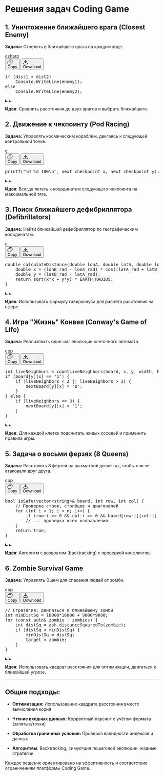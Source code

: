 <div class="ds-markdown" style="--ds-md-zoom: 1.143;"><h1><span>Решения задач Coding Game</span></h1><h2><span>1. Уничтожение ближайшего врага (Closest Enemy)</span></h2><p class="ds-markdown-paragraph"><strong><span>Задача:</span></strong><span> Стрелять в ближайшего врага на каждом ходе.</span></p><div class="md-code-block md-code-block-dark"><div class="md-code-block-banner-wrap"><div class="md-code-block-banner md-code-block-banner-lite"><div class="_121d384"><div class="d2a24f03"><span class="d813de27">csharp</span></div><div class="d2a24f03 _246a029"><div class="efa13877"><button role="button" aria-disabled="false" class="feec6a7a _8b5e24e _7b40348" style="margin-right: 4px;"><div class="ds-icon" style="font-size: 16px; width: 16px; height: 16px; visibility: visible; margin-right: 3px;"><svg width="16" height="16" viewBox="0 0 16 16" fill="none" xmlns="http://www.w3.org/2000/svg"><path d="M6.14926 4.02039C7.11194 4.02039 7.8798 4.02023 8.49594 4.07605C9.12125 4.13276 9.65789 4.25194 10.1414 4.53113C10.7201 4.86536 11.2008 5.34597 11.535 5.92468C11.8142 6.40824 11.9334 6.94488 11.9901 7.57019C12.0459 8.18631 12.0457 8.95426 12.0457 9.91687C12.0457 10.8795 12.0459 11.6474 11.9901 12.2635C11.9334 12.8889 11.8142 13.4255 11.535 13.9091C11.2008 14.4877 10.7201 14.9684 10.1414 15.3026C9.65789 15.5818 9.12125 15.701 8.49594 15.7577C7.87981 15.8135 7.11193 15.8134 6.14926 15.8134C5.18664 15.8134 4.41871 15.8135 3.80258 15.7577C3.17727 15.701 2.64063 15.5818 2.15707 15.3026C1.57837 14.9684 1.09775 14.4877 0.763519 13.9091C0.484335 13.4255 0.365153 12.8889 0.308441 12.2635C0.252618 11.6474 0.252777 10.8795 0.252777 9.91687C0.252777 8.95425 0.252634 8.18632 0.308441 7.57019C0.365153 6.94488 0.484335 6.40824 0.763519 5.92468C1.09774 5.34596 1.57836 4.86535 2.15707 4.53113C2.64063 4.25194 3.17727 4.13276 3.80258 4.07605C4.41871 4.02024 5.18663 4.02039 6.14926 4.02039ZM6.14926 5.37781C5.16178 5.37781 4.46631 5.37768 3.92563 5.42664C3.39431 5.47479 3.07856 5.5658 2.83578 5.70593C2.46317 5.92112 2.15351 6.23077 1.93832 6.60339C1.7982 6.84617 1.70718 7.16192 1.65903 7.69324C1.61007 8.23391 1.6102 8.9294 1.6102 9.91687C1.6102 10.9044 1.61006 11.5998 1.65903 12.1405C1.70718 12.6718 1.7982 12.9876 1.93832 13.2303C2.15352 13.6029 2.46318 13.9126 2.83578 14.1278C3.07856 14.2679 3.39431 14.3589 3.92563 14.4071C4.46631 14.4561 5.16179 14.4559 6.14926 14.4559C7.13679 14.4559 7.83221 14.4561 8.37289 14.4071C8.90422 14.3589 9.21996 14.2679 9.46274 14.1278C9.83532 13.9126 10.145 13.6029 10.3602 13.2303C10.5003 12.9876 10.5913 12.6718 10.6395 12.1405C10.6885 11.5998 10.6883 10.9044 10.6883 9.91687C10.6883 8.92941 10.6885 8.23391 10.6395 7.69324C10.5913 7.16192 10.5003 6.84617 10.3602 6.60339C10.145 6.23078 9.83533 5.92113 9.46274 5.70593C9.21996 5.5658 8.90421 5.47479 8.37289 5.42664C7.83221 5.37766 7.13679 5.37781 6.14926 5.37781ZM9.80161 0.368042C10.7638 0.368042 11.5314 0.367947 12.1473 0.423706C12.7725 0.480374 13.3093 0.598826 13.7928 0.877808C14.3716 1.21198 14.8521 1.69361 15.1864 2.27234C15.4655 2.75581 15.5857 3.29171 15.6424 3.91687C15.6983 4.53307 15.6971 5.30167 15.6971 6.26453V7.82996C15.6971 8.29271 15.6989 8.59 15.6649 8.84851C15.4668 10.3526 14.4009 11.5739 12.9832 11.9989V10.5468C13.6973 10.1904 14.2104 9.49669 14.3192 8.67175C14.3387 8.52354 14.3407 8.33586 14.3407 7.82996V6.26453C14.3407 5.27713 14.3398 4.58155 14.2909 4.04089C14.2427 3.50975 14.1526 3.19379 14.0125 2.95105C13.7974 2.57856 13.4875 2.26876 13.1151 2.05359C12.8723 1.91353 12.5564 1.82244 12.0252 1.77429C11.4847 1.72534 10.7888 1.72546 9.80161 1.72546H7.71469C6.75617 1.72565 5.92662 2.27704 5.52328 3.07898H4.07016C4.54218 1.51138 5.99317 0.368253 7.71469 0.368042H9.80161Z" fill="currentColor"></path></svg></div><span class=""><span class="code-info-button-text">Copy</span></span></button><button role="button" aria-disabled="false" class="feec6a7a _8b5e24e _7b40348"><div class="ds-icon" style="font-size: 16px; width: 16px; height: 16px; visibility: visible; margin-right: 3px;"><svg width="16" height="16" viewBox="0 0 16 16" fill="none" xmlns="http://www.w3.org/2000/svg"><path d="M15.3694 11.4111L15.1234 12.8866C14.8869 14.3043 13.6602 15.3436 12.223 15.3437H3.77667C2.33951 15.3435 1.11273 14.3042 0.876282 12.8866L0.630188 11.4111L2.05402 11.1747L2.29913 12.6493C2.41966 13.3713 3.04469 13.9001 3.77667 13.9003H12.223C12.9551 13.9003 13.5799 13.3714 13.7005 12.6493L13.9456 11.1747L15.3694 11.4111ZM8.72198 8.99406C8.77711 8.9394 8.83786 8.88112 8.90265 8.81633L12.4827 5.2343L13.5042 6.25578L9.92218 9.83586C9.63943 10.1186 9.38757 10.3732 9.15851 10.5575C8.91886 10.7503 8.63947 10.9225 8.28644 10.9784C8.09704 11.0084 7.90357 11.0084 7.71417 10.9784C7.36099 10.9225 7.08084 10.7504 6.84113 10.5575C6.61209 10.3732 6.36016 10.1186 6.07745 9.83586L2.4964 6.25578L3.51691 5.2343L7.09698 8.81633C7.16213 8.88148 7.22324 8.94012 7.27863 8.99504V1.30656H8.72198V8.99406Z" fill="currentColor"></path></svg></div><span class=""><span class="code-info-button-text">Download</span></span></button></div></div></div></div></div><pre><span class="token keyword">if</span> <span class="token punctuation">(</span>dist1 <span class="token operator">&lt;</span> dist2<span class="token punctuation">)</span>
    Console<span class="token punctuation">.</span><span class="token function">WriteLine</span><span class="token punctuation">(</span>enemy1<span class="token punctuation">)</span><span class="token punctuation">;</span>
<span class="token keyword">else</span>
    Console<span class="token punctuation">.</span><span class="token function">WriteLine</span><span class="token punctuation">(</span>enemy2<span class="token punctuation">)</span><span class="token punctuation">;</span></pre><svg xmlns="http://www.w3.org/2000/svg" width="12" height="12" viewBox="0 0 12 12" fill="none" class="_9bc997d _33882ae"><path d="M-5.24537e-07 0C-2.34843e-07 6.62742 5.37258 12 12 12L0 12L-5.24537e-07 0Z" fill="currentColor"></path></svg><svg xmlns="http://www.w3.org/2000/svg" width="12" height="12" viewBox="0 0 12 12" fill="none" class="_9bc997d _28d7e84"><path d="M-5.24537e-07 0C-2.34843e-07 6.62742 5.37258 12 12 12L0 12L-5.24537e-07 0Z" fill="currentColor"></path></svg></div><p class="ds-markdown-paragraph"><strong><span>Идея:</span></strong><span> Сравнить расстояния до двух врагов и выбрать ближайшего.</span></p><h2><span>2. Движение к чекпоинту (Pod Racing)</span></h2><p class="ds-markdown-paragraph"><strong><span>Задача:</span></strong><span> Управлять космическим кораблём, двигаясь к следующей контрольной точке.</span></p><div class="md-code-block md-code-block-dark"><div class="md-code-block-banner-wrap"><div class="md-code-block-banner md-code-block-banner-lite"><div class="_121d384"><div class="d2a24f03"><span class="d813de27">c</span></div><div class="d2a24f03 _246a029"><div class="efa13877"><button role="button" aria-disabled="false" class="feec6a7a _8b5e24e _7b40348" style="margin-right: 4px;"><div class="ds-icon" style="font-size: 16px; width: 16px; height: 16px; visibility: visible; margin-right: 3px;"><svg width="16" height="16" viewBox="0 0 16 16" fill="none" xmlns="http://www.w3.org/2000/svg"><path d="M6.14926 4.02039C7.11194 4.02039 7.8798 4.02023 8.49594 4.07605C9.12125 4.13276 9.65789 4.25194 10.1414 4.53113C10.7201 4.86536 11.2008 5.34597 11.535 5.92468C11.8142 6.40824 11.9334 6.94488 11.9901 7.57019C12.0459 8.18631 12.0457 8.95426 12.0457 9.91687C12.0457 10.8795 12.0459 11.6474 11.9901 12.2635C11.9334 12.8889 11.8142 13.4255 11.535 13.9091C11.2008 14.4877 10.7201 14.9684 10.1414 15.3026C9.65789 15.5818 9.12125 15.701 8.49594 15.7577C7.87981 15.8135 7.11193 15.8134 6.14926 15.8134C5.18664 15.8134 4.41871 15.8135 3.80258 15.7577C3.17727 15.701 2.64063 15.5818 2.15707 15.3026C1.57837 14.9684 1.09775 14.4877 0.763519 13.9091C0.484335 13.4255 0.365153 12.8889 0.308441 12.2635C0.252618 11.6474 0.252777 10.8795 0.252777 9.91687C0.252777 8.95425 0.252634 8.18632 0.308441 7.57019C0.365153 6.94488 0.484335 6.40824 0.763519 5.92468C1.09774 5.34596 1.57836 4.86535 2.15707 4.53113C2.64063 4.25194 3.17727 4.13276 3.80258 4.07605C4.41871 4.02024 5.18663 4.02039 6.14926 4.02039ZM6.14926 5.37781C5.16178 5.37781 4.46631 5.37768 3.92563 5.42664C3.39431 5.47479 3.07856 5.5658 2.83578 5.70593C2.46317 5.92112 2.15351 6.23077 1.93832 6.60339C1.7982 6.84617 1.70718 7.16192 1.65903 7.69324C1.61007 8.23391 1.6102 8.9294 1.6102 9.91687C1.6102 10.9044 1.61006 11.5998 1.65903 12.1405C1.70718 12.6718 1.7982 12.9876 1.93832 13.2303C2.15352 13.6029 2.46318 13.9126 2.83578 14.1278C3.07856 14.2679 3.39431 14.3589 3.92563 14.4071C4.46631 14.4561 5.16179 14.4559 6.14926 14.4559C7.13679 14.4559 7.83221 14.4561 8.37289 14.4071C8.90422 14.3589 9.21996 14.2679 9.46274 14.1278C9.83532 13.9126 10.145 13.6029 10.3602 13.2303C10.5003 12.9876 10.5913 12.6718 10.6395 12.1405C10.6885 11.5998 10.6883 10.9044 10.6883 9.91687C10.6883 8.92941 10.6885 8.23391 10.6395 7.69324C10.5913 7.16192 10.5003 6.84617 10.3602 6.60339C10.145 6.23078 9.83533 5.92113 9.46274 5.70593C9.21996 5.5658 8.90421 5.47479 8.37289 5.42664C7.83221 5.37766 7.13679 5.37781 6.14926 5.37781ZM9.80161 0.368042C10.7638 0.368042 11.5314 0.367947 12.1473 0.423706C12.7725 0.480374 13.3093 0.598826 13.7928 0.877808C14.3716 1.21198 14.8521 1.69361 15.1864 2.27234C15.4655 2.75581 15.5857 3.29171 15.6424 3.91687C15.6983 4.53307 15.6971 5.30167 15.6971 6.26453V7.82996C15.6971 8.29271 15.6989 8.59 15.6649 8.84851C15.4668 10.3526 14.4009 11.5739 12.9832 11.9989V10.5468C13.6973 10.1904 14.2104 9.49669 14.3192 8.67175C14.3387 8.52354 14.3407 8.33586 14.3407 7.82996V6.26453C14.3407 5.27713 14.3398 4.58155 14.2909 4.04089C14.2427 3.50975 14.1526 3.19379 14.0125 2.95105C13.7974 2.57856 13.4875 2.26876 13.1151 2.05359C12.8723 1.91353 12.5564 1.82244 12.0252 1.77429C11.4847 1.72534 10.7888 1.72546 9.80161 1.72546H7.71469C6.75617 1.72565 5.92662 2.27704 5.52328 3.07898H4.07016C4.54218 1.51138 5.99317 0.368253 7.71469 0.368042H9.80161Z" fill="currentColor"></path></svg></div><span class=""><span class="code-info-button-text">Copy</span></span></button><button role="button" aria-disabled="false" class="feec6a7a _8b5e24e _7b40348"><div class="ds-icon" style="font-size: 16px; width: 16px; height: 16px; visibility: visible; margin-right: 3px;"><svg width="16" height="16" viewBox="0 0 16 16" fill="none" xmlns="http://www.w3.org/2000/svg"><path d="M15.3694 11.4111L15.1234 12.8866C14.8869 14.3043 13.6602 15.3436 12.223 15.3437H3.77667C2.33951 15.3435 1.11273 14.3042 0.876282 12.8866L0.630188 11.4111L2.05402 11.1747L2.29913 12.6493C2.41966 13.3713 3.04469 13.9001 3.77667 13.9003H12.223C12.9551 13.9003 13.5799 13.3714 13.7005 12.6493L13.9456 11.1747L15.3694 11.4111ZM8.72198 8.99406C8.77711 8.9394 8.83786 8.88112 8.90265 8.81633L12.4827 5.2343L13.5042 6.25578L9.92218 9.83586C9.63943 10.1186 9.38757 10.3732 9.15851 10.5575C8.91886 10.7503 8.63947 10.9225 8.28644 10.9784C8.09704 11.0084 7.90357 11.0084 7.71417 10.9784C7.36099 10.9225 7.08084 10.7504 6.84113 10.5575C6.61209 10.3732 6.36016 10.1186 6.07745 9.83586L2.4964 6.25578L3.51691 5.2343L7.09698 8.81633C7.16213 8.88148 7.22324 8.94012 7.27863 8.99504V1.30656H8.72198V8.99406Z" fill="currentColor"></path></svg></div><span class=""><span class="code-info-button-text">Download</span></span></button></div></div></div></div></div><pre><span class="token function">printf</span><span class="token punctuation">(</span><span class="token string">"%d %d 100\n"</span><span class="token punctuation">,</span> next_checkpoint_x<span class="token punctuation">,</span> next_checkpoint_y<span class="token punctuation">)</span><span class="token punctuation">;</span></pre><svg xmlns="http://www.w3.org/2000/svg" width="12" height="12" viewBox="0 0 12 12" fill="none" class="_9bc997d _33882ae"><path d="M-5.24537e-07 0C-2.34843e-07 6.62742 5.37258 12 12 12L0 12L-5.24537e-07 0Z" fill="currentColor"></path></svg><svg xmlns="http://www.w3.org/2000/svg" width="12" height="12" viewBox="0 0 12 12" fill="none" class="_9bc997d _28d7e84"><path d="M-5.24537e-07 0C-2.34843e-07 6.62742 5.37258 12 12 12L0 12L-5.24537e-07 0Z" fill="currentColor"></path></svg></div><p class="ds-markdown-paragraph"><strong><span>Идея:</span></strong><span> Всегда лететь к координатам следующего чекпоинта на максимальной тяге.</span></p><h2><span>3. Поиск ближайшего дефибриллятора (Defibrillators)</span></h2><p class="ds-markdown-paragraph"><strong><span>Задача:</span></strong><span> Найти ближайший дефибриллятор по географическим координатам.</span></p><div class="md-code-block md-code-block-dark"><div class="md-code-block-banner-wrap"><div class="md-code-block-banner md-code-block-banner-lite"><div class="_121d384"><div class="d2a24f03"><span class="d813de27">c</span></div><div class="d2a24f03 _246a029"><div class="efa13877"><button role="button" aria-disabled="false" class="feec6a7a _8b5e24e _7b40348" style="margin-right: 4px;"><div class="ds-icon" style="font-size: 16px; width: 16px; height: 16px; visibility: visible; margin-right: 3px;"><svg width="16" height="16" viewBox="0 0 16 16" fill="none" xmlns="http://www.w3.org/2000/svg"><path d="M6.14926 4.02039C7.11194 4.02039 7.8798 4.02023 8.49594 4.07605C9.12125 4.13276 9.65789 4.25194 10.1414 4.53113C10.7201 4.86536 11.2008 5.34597 11.535 5.92468C11.8142 6.40824 11.9334 6.94488 11.9901 7.57019C12.0459 8.18631 12.0457 8.95426 12.0457 9.91687C12.0457 10.8795 12.0459 11.6474 11.9901 12.2635C11.9334 12.8889 11.8142 13.4255 11.535 13.9091C11.2008 14.4877 10.7201 14.9684 10.1414 15.3026C9.65789 15.5818 9.12125 15.701 8.49594 15.7577C7.87981 15.8135 7.11193 15.8134 6.14926 15.8134C5.18664 15.8134 4.41871 15.8135 3.80258 15.7577C3.17727 15.701 2.64063 15.5818 2.15707 15.3026C1.57837 14.9684 1.09775 14.4877 0.763519 13.9091C0.484335 13.4255 0.365153 12.8889 0.308441 12.2635C0.252618 11.6474 0.252777 10.8795 0.252777 9.91687C0.252777 8.95425 0.252634 8.18632 0.308441 7.57019C0.365153 6.94488 0.484335 6.40824 0.763519 5.92468C1.09774 5.34596 1.57836 4.86535 2.15707 4.53113C2.64063 4.25194 3.17727 4.13276 3.80258 4.07605C4.41871 4.02024 5.18663 4.02039 6.14926 4.02039ZM6.14926 5.37781C5.16178 5.37781 4.46631 5.37768 3.92563 5.42664C3.39431 5.47479 3.07856 5.5658 2.83578 5.70593C2.46317 5.92112 2.15351 6.23077 1.93832 6.60339C1.7982 6.84617 1.70718 7.16192 1.65903 7.69324C1.61007 8.23391 1.6102 8.9294 1.6102 9.91687C1.6102 10.9044 1.61006 11.5998 1.65903 12.1405C1.70718 12.6718 1.7982 12.9876 1.93832 13.2303C2.15352 13.6029 2.46318 13.9126 2.83578 14.1278C3.07856 14.2679 3.39431 14.3589 3.92563 14.4071C4.46631 14.4561 5.16179 14.4559 6.14926 14.4559C7.13679 14.4559 7.83221 14.4561 8.37289 14.4071C8.90422 14.3589 9.21996 14.2679 9.46274 14.1278C9.83532 13.9126 10.145 13.6029 10.3602 13.2303C10.5003 12.9876 10.5913 12.6718 10.6395 12.1405C10.6885 11.5998 10.6883 10.9044 10.6883 9.91687C10.6883 8.92941 10.6885 8.23391 10.6395 7.69324C10.5913 7.16192 10.5003 6.84617 10.3602 6.60339C10.145 6.23078 9.83533 5.92113 9.46274 5.70593C9.21996 5.5658 8.90421 5.47479 8.37289 5.42664C7.83221 5.37766 7.13679 5.37781 6.14926 5.37781ZM9.80161 0.368042C10.7638 0.368042 11.5314 0.367947 12.1473 0.423706C12.7725 0.480374 13.3093 0.598826 13.7928 0.877808C14.3716 1.21198 14.8521 1.69361 15.1864 2.27234C15.4655 2.75581 15.5857 3.29171 15.6424 3.91687C15.6983 4.53307 15.6971 5.30167 15.6971 6.26453V7.82996C15.6971 8.29271 15.6989 8.59 15.6649 8.84851C15.4668 10.3526 14.4009 11.5739 12.9832 11.9989V10.5468C13.6973 10.1904 14.2104 9.49669 14.3192 8.67175C14.3387 8.52354 14.3407 8.33586 14.3407 7.82996V6.26453C14.3407 5.27713 14.3398 4.58155 14.2909 4.04089C14.2427 3.50975 14.1526 3.19379 14.0125 2.95105C13.7974 2.57856 13.4875 2.26876 13.1151 2.05359C12.8723 1.91353 12.5564 1.82244 12.0252 1.77429C11.4847 1.72534 10.7888 1.72546 9.80161 1.72546H7.71469C6.75617 1.72565 5.92662 2.27704 5.52328 3.07898H4.07016C4.54218 1.51138 5.99317 0.368253 7.71469 0.368042H9.80161Z" fill="currentColor"></path></svg></div><span class=""><span class="code-info-button-text">Copy</span></span></button><button role="button" aria-disabled="false" class="feec6a7a _8b5e24e _7b40348"><div class="ds-icon" style="font-size: 16px; width: 16px; height: 16px; visibility: visible; margin-right: 3px;"><svg width="16" height="16" viewBox="0 0 16 16" fill="none" xmlns="http://www.w3.org/2000/svg"><path d="M15.3694 11.4111L15.1234 12.8866C14.8869 14.3043 13.6602 15.3436 12.223 15.3437H3.77667C2.33951 15.3435 1.11273 14.3042 0.876282 12.8866L0.630188 11.4111L2.05402 11.1747L2.29913 12.6493C2.41966 13.3713 3.04469 13.9001 3.77667 13.9003H12.223C12.9551 13.9003 13.5799 13.3714 13.7005 12.6493L13.9456 11.1747L15.3694 11.4111ZM8.72198 8.99406C8.77711 8.9394 8.83786 8.88112 8.90265 8.81633L12.4827 5.2343L13.5042 6.25578L9.92218 9.83586C9.63943 10.1186 9.38757 10.3732 9.15851 10.5575C8.91886 10.7503 8.63947 10.9225 8.28644 10.9784C8.09704 11.0084 7.90357 11.0084 7.71417 10.9784C7.36099 10.9225 7.08084 10.7504 6.84113 10.5575C6.61209 10.3732 6.36016 10.1186 6.07745 9.83586L2.4964 6.25578L3.51691 5.2343L7.09698 8.81633C7.16213 8.88148 7.22324 8.94012 7.27863 8.99504V1.30656H8.72198V8.99406Z" fill="currentColor"></path></svg></div><span class=""><span class="code-info-button-text">Download</span></span></button></div></div></div></div></div><pre><span class="token keyword">double</span> <span class="token function">calculateDistance</span><span class="token punctuation">(</span><span class="token keyword">double</span> lonA<span class="token punctuation">,</span> <span class="token keyword">double</span> latA<span class="token punctuation">,</span> <span class="token keyword">double</span> lonB<span class="token punctuation">,</span> <span class="token keyword">double</span> latB<span class="token punctuation">)</span> <span class="token punctuation">{</span>
    <span class="token keyword">double</span> x <span class="token operator">=</span> <span class="token punctuation">(</span>lonB_rad <span class="token operator">-</span> lonA_rad<span class="token punctuation">)</span> <span class="token operator">*</span> <span class="token function">cos</span><span class="token punctuation">(</span><span class="token punctuation">(</span>latA_rad <span class="token operator">+</span> latB_rad<span class="token punctuation">)</span> <span class="token operator">/</span> <span class="token number">2.0</span><span class="token punctuation">)</span><span class="token punctuation">;</span>
    <span class="token keyword">double</span> y <span class="token operator">=</span> <span class="token punctuation">(</span>latB_rad <span class="token operator">-</span> latA_rad<span class="token punctuation">)</span><span class="token punctuation">;</span>
    <span class="token keyword">return</span> <span class="token function">sqrt</span><span class="token punctuation">(</span>x<span class="token operator">*</span>x <span class="token operator">+</span> y<span class="token operator">*</span>y<span class="token punctuation">)</span> <span class="token operator">*</span> EARTH_RADIUS<span class="token punctuation">;</span>
<span class="token punctuation">}</span></pre><svg xmlns="http://www.w3.org/2000/svg" width="12" height="12" viewBox="0 0 12 12" fill="none" class="_9bc997d _33882ae"><path d="M-5.24537e-07 0C-2.34843e-07 6.62742 5.37258 12 12 12L0 12L-5.24537e-07 0Z" fill="currentColor"></path></svg><svg xmlns="http://www.w3.org/2000/svg" width="12" height="12" viewBox="0 0 12 12" fill="none" class="_9bc997d _28d7e84"><path d="M-5.24537e-07 0C-2.34843e-07 6.62742 5.37258 12 12 12L0 12L-5.24537e-07 0Z" fill="currentColor"></path></svg></div><p class="ds-markdown-paragraph"><strong><span>Идея:</span></strong><span> Использовать формулу гаверсинуса для расчёта расстояния на сфере.</span></p><h2><span>4. Игра "Жизнь" Конвея (Conway's Game of Life)</span></h2><p class="ds-markdown-paragraph"><strong><span>Задача:</span></strong><span> Реализовать один шаг эволюции клеточного автомата.</span></p><div class="md-code-block md-code-block-dark"><div class="md-code-block-banner-wrap"><div class="md-code-block-banner md-code-block-banner-lite"><div class="_121d384"><div class="d2a24f03"><span class="d813de27">cpp</span></div><div class="d2a24f03 _246a029"><div class="efa13877"><button role="button" aria-disabled="false" class="feec6a7a _8b5e24e _7b40348" style="margin-right: 4px;"><div class="ds-icon" style="font-size: 16px; width: 16px; height: 16px; visibility: visible; margin-right: 3px;"><svg width="16" height="16" viewBox="0 0 16 16" fill="none" xmlns="http://www.w3.org/2000/svg"><path d="M6.14926 4.02039C7.11194 4.02039 7.8798 4.02023 8.49594 4.07605C9.12125 4.13276 9.65789 4.25194 10.1414 4.53113C10.7201 4.86536 11.2008 5.34597 11.535 5.92468C11.8142 6.40824 11.9334 6.94488 11.9901 7.57019C12.0459 8.18631 12.0457 8.95426 12.0457 9.91687C12.0457 10.8795 12.0459 11.6474 11.9901 12.2635C11.9334 12.8889 11.8142 13.4255 11.535 13.9091C11.2008 14.4877 10.7201 14.9684 10.1414 15.3026C9.65789 15.5818 9.12125 15.701 8.49594 15.7577C7.87981 15.8135 7.11193 15.8134 6.14926 15.8134C5.18664 15.8134 4.41871 15.8135 3.80258 15.7577C3.17727 15.701 2.64063 15.5818 2.15707 15.3026C1.57837 14.9684 1.09775 14.4877 0.763519 13.9091C0.484335 13.4255 0.365153 12.8889 0.308441 12.2635C0.252618 11.6474 0.252777 10.8795 0.252777 9.91687C0.252777 8.95425 0.252634 8.18632 0.308441 7.57019C0.365153 6.94488 0.484335 6.40824 0.763519 5.92468C1.09774 5.34596 1.57836 4.86535 2.15707 4.53113C2.64063 4.25194 3.17727 4.13276 3.80258 4.07605C4.41871 4.02024 5.18663 4.02039 6.14926 4.02039ZM6.14926 5.37781C5.16178 5.37781 4.46631 5.37768 3.92563 5.42664C3.39431 5.47479 3.07856 5.5658 2.83578 5.70593C2.46317 5.92112 2.15351 6.23077 1.93832 6.60339C1.7982 6.84617 1.70718 7.16192 1.65903 7.69324C1.61007 8.23391 1.6102 8.9294 1.6102 9.91687C1.6102 10.9044 1.61006 11.5998 1.65903 12.1405C1.70718 12.6718 1.7982 12.9876 1.93832 13.2303C2.15352 13.6029 2.46318 13.9126 2.83578 14.1278C3.07856 14.2679 3.39431 14.3589 3.92563 14.4071C4.46631 14.4561 5.16179 14.4559 6.14926 14.4559C7.13679 14.4559 7.83221 14.4561 8.37289 14.4071C8.90422 14.3589 9.21996 14.2679 9.46274 14.1278C9.83532 13.9126 10.145 13.6029 10.3602 13.2303C10.5003 12.9876 10.5913 12.6718 10.6395 12.1405C10.6885 11.5998 10.6883 10.9044 10.6883 9.91687C10.6883 8.92941 10.6885 8.23391 10.6395 7.69324C10.5913 7.16192 10.5003 6.84617 10.3602 6.60339C10.145 6.23078 9.83533 5.92113 9.46274 5.70593C9.21996 5.5658 8.90421 5.47479 8.37289 5.42664C7.83221 5.37766 7.13679 5.37781 6.14926 5.37781ZM9.80161 0.368042C10.7638 0.368042 11.5314 0.367947 12.1473 0.423706C12.7725 0.480374 13.3093 0.598826 13.7928 0.877808C14.3716 1.21198 14.8521 1.69361 15.1864 2.27234C15.4655 2.75581 15.5857 3.29171 15.6424 3.91687C15.6983 4.53307 15.6971 5.30167 15.6971 6.26453V7.82996C15.6971 8.29271 15.6989 8.59 15.6649 8.84851C15.4668 10.3526 14.4009 11.5739 12.9832 11.9989V10.5468C13.6973 10.1904 14.2104 9.49669 14.3192 8.67175C14.3387 8.52354 14.3407 8.33586 14.3407 7.82996V6.26453C14.3407 5.27713 14.3398 4.58155 14.2909 4.04089C14.2427 3.50975 14.1526 3.19379 14.0125 2.95105C13.7974 2.57856 13.4875 2.26876 13.1151 2.05359C12.8723 1.91353 12.5564 1.82244 12.0252 1.77429C11.4847 1.72534 10.7888 1.72546 9.80161 1.72546H7.71469C6.75617 1.72565 5.92662 2.27704 5.52328 3.07898H4.07016C4.54218 1.51138 5.99317 0.368253 7.71469 0.368042H9.80161Z" fill="currentColor"></path></svg></div><span class=""><span class="code-info-button-text">Copy</span></span></button><button role="button" aria-disabled="false" class="feec6a7a _8b5e24e _7b40348"><div class="ds-icon" style="font-size: 16px; width: 16px; height: 16px; visibility: visible; margin-right: 3px;"><svg width="16" height="16" viewBox="0 0 16 16" fill="none" xmlns="http://www.w3.org/2000/svg"><path d="M15.3694 11.4111L15.1234 12.8866C14.8869 14.3043 13.6602 15.3436 12.223 15.3437H3.77667C2.33951 15.3435 1.11273 14.3042 0.876282 12.8866L0.630188 11.4111L2.05402 11.1747L2.29913 12.6493C2.41966 13.3713 3.04469 13.9001 3.77667 13.9003H12.223C12.9551 13.9003 13.5799 13.3714 13.7005 12.6493L13.9456 11.1747L15.3694 11.4111ZM8.72198 8.99406C8.77711 8.9394 8.83786 8.88112 8.90265 8.81633L12.4827 5.2343L13.5042 6.25578L9.92218 9.83586C9.63943 10.1186 9.38757 10.3732 9.15851 10.5575C8.91886 10.7503 8.63947 10.9225 8.28644 10.9784C8.09704 11.0084 7.90357 11.0084 7.71417 10.9784C7.36099 10.9225 7.08084 10.7504 6.84113 10.5575C6.61209 10.3732 6.36016 10.1186 6.07745 9.83586L2.4964 6.25578L3.51691 5.2343L7.09698 8.81633C7.16213 8.88148 7.22324 8.94012 7.27863 8.99504V1.30656H8.72198V8.99406Z" fill="currentColor"></path></svg></div><span class=""><span class="code-info-button-text">Download</span></span></button></div></div></div></div></div><pre><span class="token keyword">int</span> liveNeighbors <span class="token operator">=</span> <span class="token function">countLiveNeighbors</span><span class="token punctuation">(</span>board<span class="token punctuation">,</span> x<span class="token punctuation">,</span> y<span class="token punctuation">,</span> width<span class="token punctuation">,</span> height<span class="token punctuation">)</span><span class="token punctuation">;</span>
<span class="token keyword">if</span> <span class="token punctuation">(</span>board<span class="token punctuation">[</span>y<span class="token punctuation">]</span><span class="token punctuation">[</span>x<span class="token punctuation">]</span> <span class="token operator">==</span> <span class="token char">'1'</span><span class="token punctuation">)</span> <span class="token punctuation">{</span>
    <span class="token keyword">if</span> <span class="token punctuation">(</span>liveNeighbors <span class="token operator">&lt;</span> <span class="token number">2</span> <span class="token operator">||</span> liveNeighbors <span class="token operator">&gt;</span> <span class="token number">3</span><span class="token punctuation">)</span> <span class="token punctuation">{</span>
        nextBoard<span class="token punctuation">[</span>y<span class="token punctuation">]</span><span class="token punctuation">[</span>x<span class="token punctuation">]</span> <span class="token operator">=</span> <span class="token char">'0'</span><span class="token punctuation">;</span>
    <span class="token punctuation">}</span>
<span class="token punctuation">}</span> <span class="token keyword">else</span> <span class="token punctuation">{</span>
    <span class="token keyword">if</span> <span class="token punctuation">(</span>liveNeighbors <span class="token operator">==</span> <span class="token number">3</span><span class="token punctuation">)</span> <span class="token punctuation">{</span>
        nextBoard<span class="token punctuation">[</span>y<span class="token punctuation">]</span><span class="token punctuation">[</span>x<span class="token punctuation">]</span> <span class="token operator">=</span> <span class="token char">'1'</span><span class="token punctuation">;</span>
    <span class="token punctuation">}</span>
<span class="token punctuation">}</span></pre><svg xmlns="http://www.w3.org/2000/svg" width="12" height="12" viewBox="0 0 12 12" fill="none" class="_9bc997d _33882ae"><path d="M-5.24537e-07 0C-2.34843e-07 6.62742 5.37258 12 12 12L0 12L-5.24537e-07 0Z" fill="currentColor"></path></svg><svg xmlns="http://www.w3.org/2000/svg" width="12" height="12" viewBox="0 0 12 12" fill="none" class="_9bc997d _28d7e84"><path d="M-5.24537e-07 0C-2.34843e-07 6.62742 5.37258 12 12 12L0 12L-5.24537e-07 0Z" fill="currentColor"></path></svg></div><p class="ds-markdown-paragraph"><strong><span>Идея:</span></strong><span> Для каждой клетки подсчитать живых соседей и применить правила игры.</span></p><h2><span>5. Задача о восьми ферзях (8 Queens)</span></h2><p class="ds-markdown-paragraph"><strong><span>Задача:</span></strong><span> Расставить 8 ферзей на шахматной доске так, чтобы они не атаковали друг друга.</span></p><div class="md-code-block md-code-block-dark"><div class="md-code-block-banner-wrap"><div class="md-code-block-banner md-code-block-banner-lite"><div class="_121d384"><div class="d2a24f03"><span class="d813de27">cpp</span></div><div class="d2a24f03 _246a029"><div class="efa13877"><button role="button" aria-disabled="false" class="feec6a7a _8b5e24e _7b40348" style="margin-right: 4px;"><div class="ds-icon" style="font-size: 16px; width: 16px; height: 16px; visibility: visible; margin-right: 3px;"><svg width="16" height="16" viewBox="0 0 16 16" fill="none" xmlns="http://www.w3.org/2000/svg"><path d="M6.14926 4.02039C7.11194 4.02039 7.8798 4.02023 8.49594 4.07605C9.12125 4.13276 9.65789 4.25194 10.1414 4.53113C10.7201 4.86536 11.2008 5.34597 11.535 5.92468C11.8142 6.40824 11.9334 6.94488 11.9901 7.57019C12.0459 8.18631 12.0457 8.95426 12.0457 9.91687C12.0457 10.8795 12.0459 11.6474 11.9901 12.2635C11.9334 12.8889 11.8142 13.4255 11.535 13.9091C11.2008 14.4877 10.7201 14.9684 10.1414 15.3026C9.65789 15.5818 9.12125 15.701 8.49594 15.7577C7.87981 15.8135 7.11193 15.8134 6.14926 15.8134C5.18664 15.8134 4.41871 15.8135 3.80258 15.7577C3.17727 15.701 2.64063 15.5818 2.15707 15.3026C1.57837 14.9684 1.09775 14.4877 0.763519 13.9091C0.484335 13.4255 0.365153 12.8889 0.308441 12.2635C0.252618 11.6474 0.252777 10.8795 0.252777 9.91687C0.252777 8.95425 0.252634 8.18632 0.308441 7.57019C0.365153 6.94488 0.484335 6.40824 0.763519 5.92468C1.09774 5.34596 1.57836 4.86535 2.15707 4.53113C2.64063 4.25194 3.17727 4.13276 3.80258 4.07605C4.41871 4.02024 5.18663 4.02039 6.14926 4.02039ZM6.14926 5.37781C5.16178 5.37781 4.46631 5.37768 3.92563 5.42664C3.39431 5.47479 3.07856 5.5658 2.83578 5.70593C2.46317 5.92112 2.15351 6.23077 1.93832 6.60339C1.7982 6.84617 1.70718 7.16192 1.65903 7.69324C1.61007 8.23391 1.6102 8.9294 1.6102 9.91687C1.6102 10.9044 1.61006 11.5998 1.65903 12.1405C1.70718 12.6718 1.7982 12.9876 1.93832 13.2303C2.15352 13.6029 2.46318 13.9126 2.83578 14.1278C3.07856 14.2679 3.39431 14.3589 3.92563 14.4071C4.46631 14.4561 5.16179 14.4559 6.14926 14.4559C7.13679 14.4559 7.83221 14.4561 8.37289 14.4071C8.90422 14.3589 9.21996 14.2679 9.46274 14.1278C9.83532 13.9126 10.145 13.6029 10.3602 13.2303C10.5003 12.9876 10.5913 12.6718 10.6395 12.1405C10.6885 11.5998 10.6883 10.9044 10.6883 9.91687C10.6883 8.92941 10.6885 8.23391 10.6395 7.69324C10.5913 7.16192 10.5003 6.84617 10.3602 6.60339C10.145 6.23078 9.83533 5.92113 9.46274 5.70593C9.21996 5.5658 8.90421 5.47479 8.37289 5.42664C7.83221 5.37766 7.13679 5.37781 6.14926 5.37781ZM9.80161 0.368042C10.7638 0.368042 11.5314 0.367947 12.1473 0.423706C12.7725 0.480374 13.3093 0.598826 13.7928 0.877808C14.3716 1.21198 14.8521 1.69361 15.1864 2.27234C15.4655 2.75581 15.5857 3.29171 15.6424 3.91687C15.6983 4.53307 15.6971 5.30167 15.6971 6.26453V7.82996C15.6971 8.29271 15.6989 8.59 15.6649 8.84851C15.4668 10.3526 14.4009 11.5739 12.9832 11.9989V10.5468C13.6973 10.1904 14.2104 9.49669 14.3192 8.67175C14.3387 8.52354 14.3407 8.33586 14.3407 7.82996V6.26453C14.3407 5.27713 14.3398 4.58155 14.2909 4.04089C14.2427 3.50975 14.1526 3.19379 14.0125 2.95105C13.7974 2.57856 13.4875 2.26876 13.1151 2.05359C12.8723 1.91353 12.5564 1.82244 12.0252 1.77429C11.4847 1.72534 10.7888 1.72546 9.80161 1.72546H7.71469C6.75617 1.72565 5.92662 2.27704 5.52328 3.07898H4.07016C4.54218 1.51138 5.99317 0.368253 7.71469 0.368042H9.80161Z" fill="currentColor"></path></svg></div><span class=""><span class="code-info-button-text">Copy</span></span></button><button role="button" aria-disabled="false" class="feec6a7a _8b5e24e _7b40348"><div class="ds-icon" style="font-size: 16px; width: 16px; height: 16px; visibility: visible; margin-right: 3px;"><svg width="16" height="16" viewBox="0 0 16 16" fill="none" xmlns="http://www.w3.org/2000/svg"><path d="M15.3694 11.4111L15.1234 12.8866C14.8869 14.3043 13.6602 15.3436 12.223 15.3437H3.77667C2.33951 15.3435 1.11273 14.3042 0.876282 12.8866L0.630188 11.4111L2.05402 11.1747L2.29913 12.6493C2.41966 13.3713 3.04469 13.9001 3.77667 13.9003H12.223C12.9551 13.9003 13.5799 13.3714 13.7005 12.6493L13.9456 11.1747L15.3694 11.4111ZM8.72198 8.99406C8.77711 8.9394 8.83786 8.88112 8.90265 8.81633L12.4827 5.2343L13.5042 6.25578L9.92218 9.83586C9.63943 10.1186 9.38757 10.3732 9.15851 10.5575C8.91886 10.7503 8.63947 10.9225 8.28644 10.9784C8.09704 11.0084 7.90357 11.0084 7.71417 10.9784C7.36099 10.9225 7.08084 10.7504 6.84113 10.5575C6.61209 10.3732 6.36016 10.1186 6.07745 9.83586L2.4964 6.25578L3.51691 5.2343L7.09698 8.81633C7.16213 8.88148 7.22324 8.94012 7.27863 8.99504V1.30656H8.72198V8.99406Z" fill="currentColor"></path></svg></div><span class=""><span class="code-info-button-text">Download</span></span></button></div></div></div></div></div><pre><span class="token keyword">bool</span> <span class="token function">isSafe</span><span class="token punctuation">(</span>vector<span class="token operator">&lt;</span>string<span class="token operator">&gt;</span><span class="token operator">&amp;</span> board<span class="token punctuation">,</span> <span class="token keyword">int</span> row<span class="token punctuation">,</span> <span class="token keyword">int</span> col<span class="token punctuation">)</span> <span class="token punctuation">{</span>
    <span class="token comment">// Проверка строк, столбцов и диагоналей</span>
    <span class="token keyword">for</span> <span class="token punctuation">(</span><span class="token keyword">int</span> i <span class="token operator">=</span> <span class="token number">1</span><span class="token punctuation">;</span> i <span class="token operator">&lt;</span> n<span class="token punctuation">;</span> i<span class="token operator">++</span><span class="token punctuation">)</span> <span class="token punctuation">{</span>
        <span class="token keyword">if</span> <span class="token punctuation">(</span>row<span class="token operator">-</span>i <span class="token operator">&gt;=</span> <span class="token number">0</span> <span class="token operator">&amp;&amp;</span> col<span class="token operator">-</span>i <span class="token operator">&gt;=</span> <span class="token number">0</span> <span class="token operator">&amp;&amp;</span> board<span class="token punctuation">[</span>row<span class="token operator">-</span>i<span class="token punctuation">]</span><span class="token punctuation">[</span>col<span class="token operator">-</span>i<span class="token punctuation">]</span> <span class="token operator">==</span> <span class="token char">'Q'</span><span class="token punctuation">)</span> <span class="token keyword">return</span> <span class="token boolean">false</span><span class="token punctuation">;</span>
        <span class="token comment">// ... проверка всех направлений</span>
    <span class="token punctuation">}</span>
    <span class="token keyword">return</span> <span class="token boolean">true</span><span class="token punctuation">;</span>
<span class="token punctuation">}</span></pre><svg xmlns="http://www.w3.org/2000/svg" width="12" height="12" viewBox="0 0 12 12" fill="none" class="_9bc997d _33882ae"><path d="M-5.24537e-07 0C-2.34843e-07 6.62742 5.37258 12 12 12L0 12L-5.24537e-07 0Z" fill="currentColor"></path></svg><svg xmlns="http://www.w3.org/2000/svg" width="12" height="12" viewBox="0 0 12 12" fill="none" class="_9bc997d _28d7e84"><path d="M-5.24537e-07 0C-2.34843e-07 6.62742 5.37258 12 12 12L0 12L-5.24537e-07 0Z" fill="currentColor"></path></svg></div><p class="ds-markdown-paragraph"><strong><span>Идея:</span></strong><span> Алгоритм с возвратом (backtracking) с проверкой конфликтов.</span></p><h2><span>6. Zombie Survival Game</span></h2><p class="ds-markdown-paragraph"><strong><span>Задача:</span></strong><span> Управлять Эшем для спасения людей от зомби.</span></p><div class="md-code-block md-code-block-dark"><div class="md-code-block-banner-wrap"><div class="md-code-block-banner md-code-block-banner-lite"><div class="_121d384"><div class="d2a24f03"><span class="d813de27">cpp</span></div><div class="d2a24f03 _246a029"><div class="efa13877"><button role="button" aria-disabled="false" class="feec6a7a _8b5e24e _7b40348" style="margin-right: 4px;"><div class="ds-icon" style="font-size: 16px; width: 16px; height: 16px; visibility: visible; margin-right: 3px;"><svg width="16" height="16" viewBox="0 0 16 16" fill="none" xmlns="http://www.w3.org/2000/svg"><path d="M6.14926 4.02039C7.11194 4.02039 7.8798 4.02023 8.49594 4.07605C9.12125 4.13276 9.65789 4.25194 10.1414 4.53113C10.7201 4.86536 11.2008 5.34597 11.535 5.92468C11.8142 6.40824 11.9334 6.94488 11.9901 7.57019C12.0459 8.18631 12.0457 8.95426 12.0457 9.91687C12.0457 10.8795 12.0459 11.6474 11.9901 12.2635C11.9334 12.8889 11.8142 13.4255 11.535 13.9091C11.2008 14.4877 10.7201 14.9684 10.1414 15.3026C9.65789 15.5818 9.12125 15.701 8.49594 15.7577C7.87981 15.8135 7.11193 15.8134 6.14926 15.8134C5.18664 15.8134 4.41871 15.8135 3.80258 15.7577C3.17727 15.701 2.64063 15.5818 2.15707 15.3026C1.57837 14.9684 1.09775 14.4877 0.763519 13.9091C0.484335 13.4255 0.365153 12.8889 0.308441 12.2635C0.252618 11.6474 0.252777 10.8795 0.252777 9.91687C0.252777 8.95425 0.252634 8.18632 0.308441 7.57019C0.365153 6.94488 0.484335 6.40824 0.763519 5.92468C1.09774 5.34596 1.57836 4.86535 2.15707 4.53113C2.64063 4.25194 3.17727 4.13276 3.80258 4.07605C4.41871 4.02024 5.18663 4.02039 6.14926 4.02039ZM6.14926 5.37781C5.16178 5.37781 4.46631 5.37768 3.92563 5.42664C3.39431 5.47479 3.07856 5.5658 2.83578 5.70593C2.46317 5.92112 2.15351 6.23077 1.93832 6.60339C1.7982 6.84617 1.70718 7.16192 1.65903 7.69324C1.61007 8.23391 1.6102 8.9294 1.6102 9.91687C1.6102 10.9044 1.61006 11.5998 1.65903 12.1405C1.70718 12.6718 1.7982 12.9876 1.93832 13.2303C2.15352 13.6029 2.46318 13.9126 2.83578 14.1278C3.07856 14.2679 3.39431 14.3589 3.92563 14.4071C4.46631 14.4561 5.16179 14.4559 6.14926 14.4559C7.13679 14.4559 7.83221 14.4561 8.37289 14.4071C8.90422 14.3589 9.21996 14.2679 9.46274 14.1278C9.83532 13.9126 10.145 13.6029 10.3602 13.2303C10.5003 12.9876 10.5913 12.6718 10.6395 12.1405C10.6885 11.5998 10.6883 10.9044 10.6883 9.91687C10.6883 8.92941 10.6885 8.23391 10.6395 7.69324C10.5913 7.16192 10.5003 6.84617 10.3602 6.60339C10.145 6.23078 9.83533 5.92113 9.46274 5.70593C9.21996 5.5658 8.90421 5.47479 8.37289 5.42664C7.83221 5.37766 7.13679 5.37781 6.14926 5.37781ZM9.80161 0.368042C10.7638 0.368042 11.5314 0.367947 12.1473 0.423706C12.7725 0.480374 13.3093 0.598826 13.7928 0.877808C14.3716 1.21198 14.8521 1.69361 15.1864 2.27234C15.4655 2.75581 15.5857 3.29171 15.6424 3.91687C15.6983 4.53307 15.6971 5.30167 15.6971 6.26453V7.82996C15.6971 8.29271 15.6989 8.59 15.6649 8.84851C15.4668 10.3526 14.4009 11.5739 12.9832 11.9989V10.5468C13.6973 10.1904 14.2104 9.49669 14.3192 8.67175C14.3387 8.52354 14.3407 8.33586 14.3407 7.82996V6.26453C14.3407 5.27713 14.3398 4.58155 14.2909 4.04089C14.2427 3.50975 14.1526 3.19379 14.0125 2.95105C13.7974 2.57856 13.4875 2.26876 13.1151 2.05359C12.8723 1.91353 12.5564 1.82244 12.0252 1.77429C11.4847 1.72534 10.7888 1.72546 9.80161 1.72546H7.71469C6.75617 1.72565 5.92662 2.27704 5.52328 3.07898H4.07016C4.54218 1.51138 5.99317 0.368253 7.71469 0.368042H9.80161Z" fill="currentColor"></path></svg></div><span class=""><span class="code-info-button-text">Copy</span></span></button><button role="button" aria-disabled="false" class="feec6a7a _8b5e24e _7b40348"><div class="ds-icon" style="font-size: 16px; width: 16px; height: 16px; visibility: visible; margin-right: 3px;"><svg width="16" height="16" viewBox="0 0 16 16" fill="none" xmlns="http://www.w3.org/2000/svg"><path d="M15.3694 11.4111L15.1234 12.8866C14.8869 14.3043 13.6602 15.3436 12.223 15.3437H3.77667C2.33951 15.3435 1.11273 14.3042 0.876282 12.8866L0.630188 11.4111L2.05402 11.1747L2.29913 12.6493C2.41966 13.3713 3.04469 13.9001 3.77667 13.9003H12.223C12.9551 13.9003 13.5799 13.3714 13.7005 12.6493L13.9456 11.1747L15.3694 11.4111ZM8.72198 8.99406C8.77711 8.9394 8.83786 8.88112 8.90265 8.81633L12.4827 5.2343L13.5042 6.25578L9.92218 9.83586C9.63943 10.1186 9.38757 10.3732 9.15851 10.5575C8.91886 10.7503 8.63947 10.9225 8.28644 10.9784C8.09704 11.0084 7.90357 11.0084 7.71417 10.9784C7.36099 10.9225 7.08084 10.7504 6.84113 10.5575C6.61209 10.3732 6.36016 10.1186 6.07745 9.83586L2.4964 6.25578L3.51691 5.2343L7.09698 8.81633C7.16213 8.88148 7.22324 8.94012 7.27863 8.99504V1.30656H8.72198V8.99406Z" fill="currentColor"></path></svg></div><span class=""><span class="code-info-button-text">Download</span></span></button></div></div></div></div></div><pre><span class="token comment">// Стратегия: двигаться к ближайшему зомби</span>
<span class="token keyword">int</span> minDistSq <span class="token operator">=</span> <span class="token number">16000</span><span class="token operator">*</span><span class="token number">16000</span> <span class="token operator">+</span> <span class="token number">9000</span><span class="token operator">*</span><span class="token number">9000</span><span class="token punctuation">;</span>
<span class="token keyword">for</span> <span class="token punctuation">(</span><span class="token keyword">const</span> <span class="token keyword">auto</span><span class="token operator">&amp;</span> zombie <span class="token operator">:</span> zombies<span class="token punctuation">)</span> <span class="token punctuation">{</span>
    <span class="token keyword">int</span> distSq <span class="token operator">=</span> ash<span class="token punctuation">.</span><span class="token function">distanceSquaredTo</span><span class="token punctuation">(</span>zombie<span class="token punctuation">)</span><span class="token punctuation">;</span>
    <span class="token keyword">if</span> <span class="token punctuation">(</span>distSq <span class="token operator">&lt;</span> minDistSq<span class="token punctuation">)</span> <span class="token punctuation">{</span>
        minDistSq <span class="token operator">=</span> distSq<span class="token punctuation">;</span>
        target <span class="token operator">=</span> zombie<span class="token punctuation">;</span>
    <span class="token punctuation">}</span>
<span class="token punctuation">}</span></pre><svg xmlns="http://www.w3.org/2000/svg" width="12" height="12" viewBox="0 0 12 12" fill="none" class="_9bc997d _33882ae"><path d="M-5.24537e-07 0C-2.34843e-07 6.62742 5.37258 12 12 12L0 12L-5.24537e-07 0Z" fill="currentColor"></path></svg><svg xmlns="http://www.w3.org/2000/svg" width="12" height="12" viewBox="0 0 12 12" fill="none" class="_9bc997d _28d7e84"><path d="M-5.24537e-07 0C-2.34843e-07 6.62742 5.37258 12 12 12L0 12L-5.24537e-07 0Z" fill="currentColor"></path></svg></div><p class="ds-markdown-paragraph"><strong><span>Идея:</span></strong><span> Использовать квадрат расстояния для оптимизации, двигаться к ближайшей угрозе.</span></p><hr><h2><span>Общие подходы:</span></h2><ul><li><p class="ds-markdown-paragraph"><strong><span>Оптимизация:</span></strong><span> Использование квадрата расстояния вместо вычисления корня</span></p></li><li><p class="ds-markdown-paragraph"><strong><span>Чтение входных данных:</span></strong><span> Корректный парсинг с учётом формата (запятые/точки)</span></p></li><li><p class="ds-markdown-paragraph"><strong><span>Обработка граничных условий:</span></strong><span> Проверка валидности индексов и данных</span></p></li><li><p class="ds-markdown-paragraph"><strong><span>Алгоритмы:</span></strong><span> Backtracking, симуляция пошаговой эволюции, жадные стратегии</span></p></li></ul><p class="ds-markdown-paragraph"><span>Каждое решение ориентировано на эффективность и соответствие ограничениям платформы Coding Game.</span></p></div>
